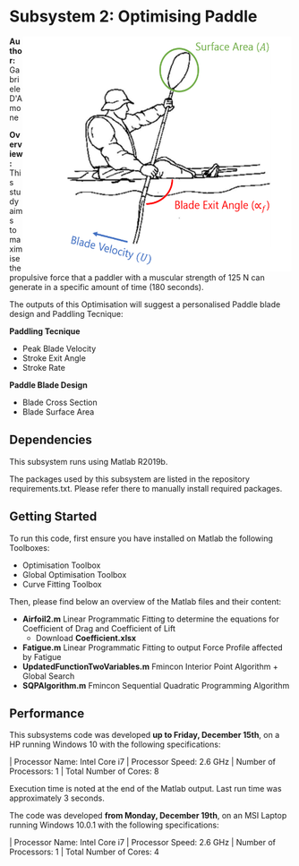 # Subsystem 2: Optimising Paddle 

<img align="right" src="https://github.com/gabrieledamone/DE4-OPT/blob/master/Paddle%20Subsystem%20Image.png" height="420" width="480">

**Author:** Gabriele D'Amone

**Overview:** This study aims to maximise the propulsive force that a paddler with a muscular strength of 125 N can generate in a specific amount of time (180 seconds).

The outputs of this Optimisation will suggest a personalised Paddle blade design and Paddling Tecnique:

**Paddling Tecnique**

- Peak Blade Velocity 
- Stroke Exit Angle
- Stroke Rate

**Paddle Blade Design**

- Blade Cross Section
- Blade Surface Area



## Dependencies

This subsystem runs using Matlab R2019b.

The packages used by this subsystem are listed in the repository requirements.txt. Please refer there to manually install required packages.

## Getting Started

To run this code, first ensure you have installed on Matlab the following Toolboxes:

- Optimisation Toolbox
- Global Optimisation Toolbox
- Curve Fitting Toolbox

Then, please find below an overview of the Matlab files and their content:

- **Airfoil2.m** Linear Programmatic Fitting to determine the equations for Coefficient of Drag and Coefficient of Lift
  - Download **Coefficient.xlsx**
- **Fatigue.m** Linear Programmatic Fitting to output Force Profile affected by Fatigue
- **UpdatedFunctionTwoVariables.m** Fmincon Interior Point Algorithm + Global Search 
- **SQPAlgorithm.m** Fmincon Sequential Quadratic Programming Algorithm


## Performance

This subsystems code was developed **up to Friday, December 15th**, on a HP running Windows 10 with the following specifications:

| Processor Name: Intel Core i7 | Processor Speed: 2.6 GHz | Number of Processors: 1 | Total Number of Cores: 8

Execution time is noted at the end of the Matlab output. Last run time was approximately 3 seconds.

The code was developed **from Monday, December 19th**, on an MSI Laptop running Windows 10.0.1 with the following specifications:

| Processor Name: Intel Core i7 | Processor Speed: 2.6 GHz | Number of Processors: 1 | Total Number of Cores: 4
